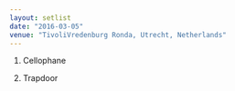 ```yaml
---
layout: setlist
date: "2016-03-05"
venue: "TivoliVredenburg Ronda, Utrecht, Netherlands"
---
```


 1. Cellophane

 2. Trapdoor


